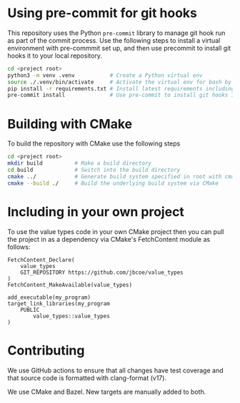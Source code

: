 # Using pre-commit for git hooks

This repository uses the Python `pre-commit` library to manage git hook run as
part of the commit process.  Use the following steps to install a virtual
environment with pre-commmit set up, and then use precommit to install git hooks
it to your local repository.

```bash
cd <project root>
python3 -m venv .venv           # Create a Python virtual env
source ./.venv/bin/activate     # Activate the virtual env for bash by source.
pip install -r requirements.txt # Install latest requirements including pre-commit
pre-commit install              # Use pre-commit to install git hooks into the working repository.
```

# Building with CMake

To build the repository with CMake use the following steps
```bash
cd <project root>
mkdir build          # Make a build directory
cd build             # Switch into the build directory
cmake ../            # Generate build system specified in root with cmake
cmake --build ./     # Build the underlying build system via CMake
```

# Including in your own project

To use the value types code in your own CMake project then you can pull
the project in as a dependency via CMake's FetchContent module as follows:

```
FetchContent_Declare(
    value_types
    GIT_REPOSITORY https://github.com/jbcoe/value_types
)
FetchContent_MakeAvailable(value_types)

add_executable(my_program)
target_link_libraries(my_program
    PUBLIC
        value_types::value_types
)
```

# Contributing

We use GitHub actions to ensure that all changes have test coverage and that
source code is formatted with clang-format (v17).

We use CMake and Bazel. New targets are manually added to both.
